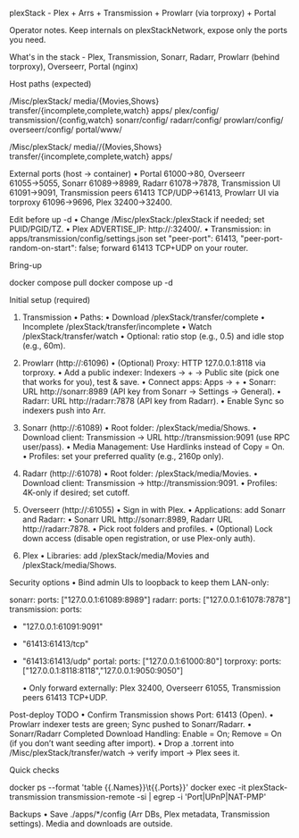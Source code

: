plexStack - Plex + Arrs + Transmission + Prowlarr (via torproxy) + Portal

Operator notes. Keep internals on plexStackNetwork, expose only the ports you need.

What's in the stack
	-	Plex, Transmission, Sonarr, Radarr, Prowlarr (behind torproxy), Overseerr, Portal (nginx)

Host paths (expected)

/Misc/plexStack/
  media/{Movies,Shows}
  transfer/{incomplete,complete,watch}
  apps/
    plex/config/  transmission/{config,watch}
    sonarr/config/ radarr/config/ prowlarr/config/
    overseerr/config/ portal/www/

/Misc/plexStack/
media//{Movies,Shows}
transfer/{incomplete,complete,watch}
apps/


External ports (host → container)
	•	Portal 61000→80, Overseerr 61055→5055, Sonarr 61089→8989, Radarr 61078→7878,
Transmission UI 61091→9091, Transmission peers 61413 TCP/UDP→61413,
Prowlarr UI via torproxy 61096→9696, Plex 32400→32400.

Edit before up -d
	•	Change /Misc/plexStack:/plexStack if needed; set PUID/PGID/TZ.
	•	Plex ADVERTISE_IP: http://<LAN-IP>:32400/.
	•	Transmission: in apps/transmission/config/settings.json set "peer-port": 61413, "peer-port-random-on-start": false; forward 61413 TCP+UDP on your router.

Bring-up

docker compose pull
docker compose up -d

Initial setup (required)

1) Transmission
	•	Paths:
	•	Download /plexStack/transfer/complete
	•	Incomplete /plexStack/transfer/incomplete
	•	Watch /plexStack/transfer/watch
	•	Optional: ratio stop (e.g., 0.5) and idle stop (e.g., 60m).

2) Prowlarr (http://:61096)
	•	(Optional) Proxy: HTTP 127.0.0.1:8118 via torproxy.
	•	Add a public indexer: Indexers → + → Public site (pick one that works for you), test & save.
	•	Connect apps: Apps → +
	•	Sonarr: URL http://sonarr:8989 (API key from Sonarr → Settings → General).
	•	Radarr: URL http://radarr:7878 (API key from Radarr).
	•	Enable Sync so indexers push into Arr.

3) Sonarr (http://:61089)
	•	Root folder: /plexStack/media/Shows.
	•	Download client: Transmission → URL http://transmission:9091 (use RPC user/pass).
	•	Media Management: Use Hardlinks instead of Copy = On.
	•	Profiles: set your preferred quality (e.g., 2160p only).

4) Radarr (http://:61078)
	•	Root folder: /plexStack/media/Movies.
	•	Download client: Transmission → http://transmission:9091.
	•	Profiles: 4K-only if desired; set cutoff.

5) Overseerr (http://:61055)
	•	Sign in with Plex.
	•	Applications: add Sonarr and Radarr:
	•	Sonarr URL http://sonarr:8989, Radarr URL http://radarr:7878.
	•	Pick root folders and profiles.
	•	(Optional) Lock down access (disable open registration, or use Plex-only auth).

6) Plex
	•	Libraries: add /plexStack/media/Movies and /plexStack/media/Shows.

Security options
	•	Bind admin UIs to loopback to keep them LAN-only:

sonarr: ports: ["127.0.0.1:61089:8989"]
radarr: ports: ["127.0.0.1:61078:7878"]
transmission: ports:
  - "127.0.0.1:61091:9091"
  - "61413:61413/tcp"
  - "61413:61413/udp"
portal: ports: ["127.0.0.1:61000:80"]
torproxy: ports: ["127.0.0.1:8118:8118","127.0.0.1:9050:9050"]


	•	Only forward externally: Plex 32400, Overseerr 61055, Transmission peers 61413 TCP+UDP.

Post-deploy TODO
	•	Confirm Transmission shows Port: 61413 (Open).
	•	Prowlarr indexer tests are green; Sync pushed to Sonarr/Radarr.
	•	Sonarr/Radarr Completed Download Handling: Enable = On; Remove = On (if you don’t want seeding after import).
	•	Drop a .torrent into /Misc/plexStack/transfer/watch → verify import → Plex sees it.

Quick checks

docker ps --format 'table {{.Names}}\t{{.Ports}}'
docker exec -it plexStack-transmission transmission-remote -si | egrep -i 'Port|UPnP|NAT-PMP'

Backups
	•	Save ./apps/*/config (Arr DBs, Plex metadata, Transmission settings). Media and downloads are outside.